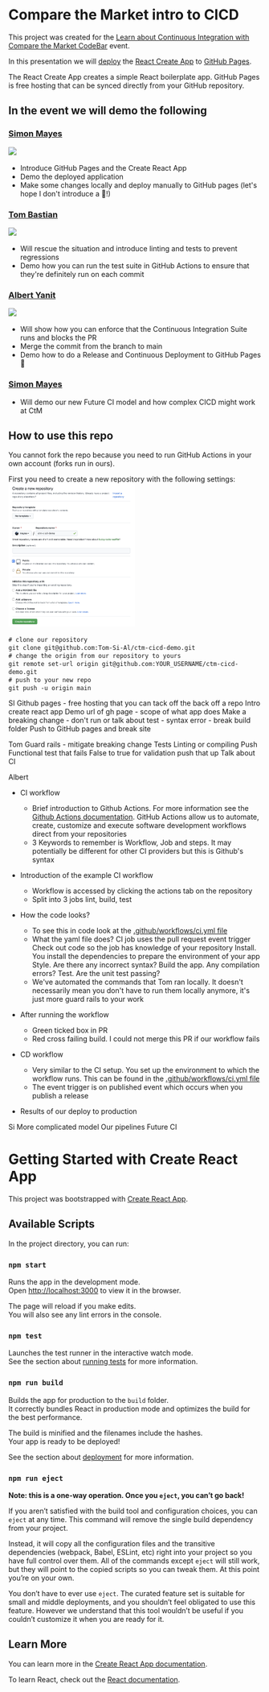 # Compare the Market intro to CICD

This project was created for the [Learn about Continuous Integration with Compare the Market
](https://codebar.io/events/continuous-integration-with-compare-the-market) [CodeBar](https://codebar.io) event.

In this presentation we will [deploy](https://create-react-app.dev/docs/deployment/#github-pages) the [React Create App](https://reactjs.org/docs/create-a-new-react-app.html) to [GitHub Pages](https://pages.github.com/).

The React Create App creates a simple React boilerplate app.  GitHub Pages is free hosting that can be synced directly from your GitHub repository.

## In the event we will demo the following

### [Simon Mayes](https://github.com/msyea)

<img src="https://avatars.githubusercontent.com/u/1286781?v=4" width="50%">

* Introduce GitHub Pages and the Create React App
* Demo the deployed application
* Make some changes locally and deploy manually to GitHub pages (let's hope I don't introduce a 🐛!)

### [Tom Bastian](https://github.com/tomjbast)

<img src="https://avatars.githubusercontent.com/u/42913132?v=4" width="50%">

* Will rescue the situation and introduce linting and tests to prevent regressions
* Demo how you can run the test suite in GitHub Actions to ensure that they're definitely run on each commit

### [Albert Yanit](https://github.com/ayanit1)

<img src="https://avatars.githubusercontent.com/u/24323722?v=4" width="50%">

* Will show how you can enforce that the Continuous Integration Suite runs and blocks the PR
* Merge the commit from the branch to main
* Demo how to do a Release and Continuous Deployment to GitHub Pages 🎉

### [Simon Mayes](https://github.com/msyea)

* Will demo our new Future CI model and how complex CICD might work at CtM

## How to use this repo
You cannot fork the repo because you need to run GitHub Actions in your own account (forks run in ours).

First you need to create a new repository with the following settings:
<img src="img/create-repo.png" width="50%">

```
# clone our repository
git clone git@github.com:Tom-Si-Al/ctm-cicd-demo.git
# change the origin from our repository to yours
git remote set-url origin git@github.com:YOUR_USERNAME/ctm-cicd-demo.git
# push to your new repo
git push -u origin main
```




SI
Github pages - free hosting that you can tack off the back off a repo
Intro create react app
Demo url of gh page - scope of what app does
Make a breaking change - don't run or talk about test - syntax error - break build folder 
Push to GitHub pages and break site

Tom
Guard rails - mitigate breaking change
Tests 
Linting or compiling
Push
Functional test that fails
False to true for validation push that up
Talk about CI

Albert
- CI workflow
  - Brief introduction to Github Actions. For more information see the [Github Actions documentation](https://docs.github.com/en/actions). GitHub Actions allow us to automate, create, customize and execute software development workflows direct from your repositories
  - 3 Keywords to remember is Workflow, Job and steps. It may potentially be different for other CI providers but this is Github's syntax

- Introduction of the example CI workflow
  - Workflow is accessed by clicking the actions tab on the repository
  - Split into 3 jobs lint, build, test

- How the code looks?
  - To see this in code look at the [.github/workflows/ci.yml file](https://github.com/Tom-Si-Al/create-react-app/blob/main/.github/workflows/ci.yml)
  - What the yaml file does?
  CI job uses the pull request event trigger
  Check out code so the job has knowledge of your repository
  Install. You install the dependencies to prepare the environment of your app
  Style. Are there any incorrect syntax?
  Build the app. Any compilation errors?
  Test. Are the unit test passing?
  - We've automated the commands that Tom ran locally. It doesn't necessarily mean you don't have to run them locally anymore, it's just more guard rails to your work

- After running the workflow
  - Green ticked box in PR
  - Red cross failing build. I could not merge this PR if our workflow fails

- CD workflow
  - Very similar to the CI setup. You set up the environment to which the workflow runs. This can be found in the [.github/workflows/ci.yml file](https://github.com/Tom-Si-Al/create-react-app/blob/main/.github/workflows/cd.yml)
  - The event trigger is on published event which occurs when you publish a release

- Results of our deploy to production

Si
More complicated model
Our pipelines
Future CI

# Getting Started with Create React App

This project was bootstrapped with [Create React App](https://github.com/facebook/create-react-app).

## Available Scripts

In the project directory, you can run:

### `npm start`

Runs the app in the development mode.\
Open [http://localhost:3000](http://localhost:3000) to view it in the browser.

The page will reload if you make edits.\
You will also see any lint errors in the console.

### `npm test`

Launches the test runner in the interactive watch mode.\
See the section about [running tests](https://facebook.github.io/create-react-app/docs/running-tests) for more information.

### `npm run build`

Builds the app for production to the `build` folder.\
It correctly bundles React in production mode and optimizes the build for the best performance.

The build is minified and the filenames include the hashes.\
Your app is ready to be deployed!

See the section about [deployment](https://facebook.github.io/create-react-app/docs/deployment) for more information.

### `npm run eject`

**Note: this is a one-way operation. Once you `eject`, you can’t go back!**

If you aren’t satisfied with the build tool and configuration choices, you can `eject` at any time. This command will remove the single build dependency from your project.

Instead, it will copy all the configuration files and the transitive dependencies (webpack, Babel, ESLint, etc) right into your project so you have full control over them. All of the commands except `eject` will still work, but they will point to the copied scripts so you can tweak them. At this point you’re on your own.

You don’t have to ever use `eject`. The curated feature set is suitable for small and middle deployments, and you shouldn’t feel obligated to use this feature. However we understand that this tool wouldn’t be useful if you couldn’t customize it when you are ready for it.

## Learn More

You can learn more in the [Create React App documentation](https://facebook.github.io/create-react-app/docs/getting-started).

To learn React, check out the [React documentation](https://reactjs.org/).


